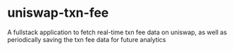 # uniswap-txn-fee
A fullstack application to fetch real-time txn fee data on uniswap, as well as periodically saving the txn fee data for future analytics 
